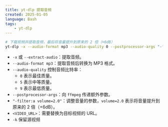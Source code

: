 ```yaml
---
title: yt-dlp 提取音频
created: 2025-01-05
language: Bash
tags:
    - yt-dlp
---
```


```bash
# 下载视频并提取音频，最后将音量提升到原来的 2 倍（+6dB）
yt-dlp -x --audio-format mp3 --audio-quality 0 --postprocessor-args "-filter:a volume=2.0" "<VIDEO_URL>"
```

- `-x` 或 `--extract-audio`：提取音频。
- `--audio-format mp3`：提取音频后转换为 MP3 格式。
- `--audio-quality` 控制音频比特率：
    - `0` 表示最佳质量。
    - `5` 表示中等质量。
    - `9` 表示最低质量。
- `--postprocessor-args`：向 `ffmpeg` 传递额外参数。
- `"-filter:a volume=2.0"`：调整音量的参数，`volume=2.0` 表示将音量提升到原来的 2 倍（+6dB）。
- `<VIDEO_URL>`：需要替换为目标视频的 URL。
- `-k` 保留源视频
